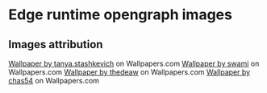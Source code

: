 # Edge runtime opengraph images

## Images attribution

<a href="https://wallpapers.com/wallpapers/real-estate-tropical-mansion-20c9os156eqcqd4j.html">Wallpaper by tanya.stashkevich</a> on Wallpapers.com
<a href="https://wallpapers.com/wallpapers/real-estate-modern-house-95ju6o11ap2vad6n.html">Wallpaper by swami</a> on Wallpapers.com
<a href="https://wallpapers.com/wallpapers/real-estate-modern-white-house-dcxpp5xsw4e7wqgc.html">Wallpaper by thedeaw</a> on Wallpapers.com
<a href="https://wallpapers.com/wallpapers/real-estate-with-infinity-pool-kl2wvk2zp66lfpsf.html">Wallpaper by chas54</a> on Wallpapers.com
